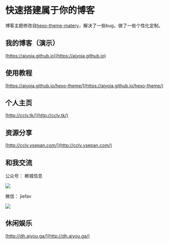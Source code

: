 # 快速搭建属于你的博客
博客主题修改自[hexo-theme-matery](https://github.com/blinkfox/hexo-theme-matery)，解决了一些bug，做了一些个性化定制。

## 我的博客（演示）
[https://aiyoja.github.io](https://aiyoja.github.io)

## 使用教程
[https://aiyoja.github.io/hexo-theme/](https://aiyoja.github.io/hexo-theme/)

## 个人主页

[http://cclv.tk/](http://cclv.tk/)

## 资源分享

[http://cclv.ysepan.com/](http://cclv.ysepan.com/)

## 和我交流

公众号： 郴城信息

[![](http://img.aiyou.ga/pg/qrcode_for_gh_d48a28881167_258.jpg)](关注公众号)

微信： jiefav

![](http://img.aiyou.ga/pg/127.png)

## 休闲娱乐

[http://dh.aiyou.ga/](http://dh.aiyou.ga/)





